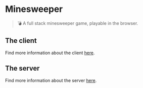 # Minesweeper
> 💣 A full stack minesweeper game, playable in the browser.

## The client

Find more information about the client [here](https://github.com/horeilly1101/minesweeper/tree/master/client).

## The server

Find more information about the server [here](https://github.com/horeilly1101/minesweeper/tree/master/server).
